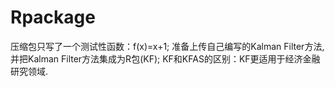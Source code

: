 # Rpackage
 压缩包只写了一个测试性函数：f(x)=x+1;
 准备上传自己编写的Kalman Filter方法,并把Kalman Filter方法集成为R包(KF);
 KF和KFAS的区别：KF更适用于经济金融研究领域.
